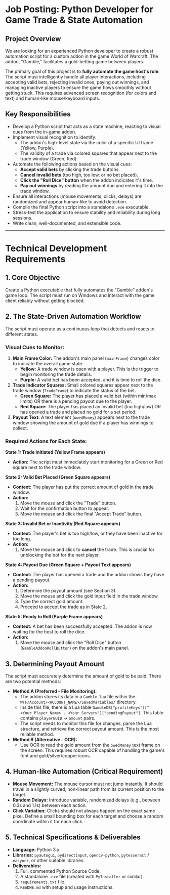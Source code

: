 # Job Posting: Python Developer for Game Trade & State Automation

## Project Overview

We are looking for an experienced Python developer to create a robust automation script for a custom addon in the game World of Warcraft. The addon, "Gamble," facilitates a gold-betting game between players.

The primary goal of this project is to **fully automate the game host's role**. The script must intelligently handle all player interactions, including accepting valid bets, rejecting invalid ones, paying out winnings, and managing inactive players to ensure the game flows smoothly without getting stuck. This requires advanced screen recognition (for colors and text) and human-like mouse/keyboard inputs.

## Key Responsibilities

- Develop a Python script that acts as a state machine, reacting to visual cues from the in-game addon.
- Implement visual recognition to identify:
    - The addon's high-level state via the color of a specific UI frame (Yellow, Purple).
    - The validity of a trade via colored squares that appear next to the trade window (Green, Red).
- Automate the following actions based on the visual cues:
    - **Accept valid bets** by clicking the trade buttons.
    - **Cancel invalid bets** (too high, too low, or no bet placed).
    - **Click the "Roll Dice" button** when the addon indicates it's time.
    - **Pay out winnings** by reading the amount due and entering it into the trade window.
- Ensure all interactions (mouse movements, clicks, delays) are randomized and appear human-like to avoid detection.
- Compile the final Python script into a standalone `.exe` executable.
- Stress-test the application to ensure stability and reliability during long sessions.
- Write clean, well-documented, and extensible code.

---

# Technical Development Requirements

## 1. Core Objective

Create a Python executable that fully automates the "Gamble" addon's game loop. The script must run on Windows and interact with the game client reliably without getting blocked.

## 2. The State-Driven Automation Workflow

The script must operate as a continuous loop that detects and reacts to different states.

### Visual Cues to Monitor:
1.  **Main Frame Color:** The addon's main panel (`mainFrame`) changes color to indicate the overall game state.
    -   **Yellow:** A trade window is open with a player. This is the trigger to begin monitoring the trade details.
    -   **Purple:** A valid bet has been accepted, and it is time to roll the dice.
2.  **Trade Indicator Squares:** Small colored squares appear next to the trade window (`TradeFrame`) to indicate the status of the bet.
    -   **Green Square:** The player has placed a valid bet (within min/max limits) OR there is a pending payout due to the player.
    -   **Red Square:** The player has placed an invalid bet (too high/low) OR has opened a trade and placed no gold for a set period.
3.  **Payout Text:** A text element (`owedMoney`) appears next to the trade window showing the amount of gold due if a player has winnings to collect.

### Required Actions for Each State:

**State 1: Trade Initiated (Yellow Frame appears)**
- **Action:** The script must immediately start monitoring for a Green or Red square next to the trade window.

**State 2: Valid Bet Placed (Green Square appears)**
- **Context:** The player has put the correct amount of gold in the trade window.
- **Action:**
    1.  Move the mouse and click the "Trade" button.
    2.  Wait for the confirmation button to appear.
    3.  Move the mouse and click the final "Accept Trade" button.

**State 3: Invalid Bet or Inactivity (Red Square appears)**
- **Context:** The player's bet is too high/low, or they have been inactive for too long.
- **Action:**
    1.  Move the mouse and click to **cancel** the trade. This is crucial for unblocking the bot for the next player.

**State 4: Payout Due (Green Square + Payout Text appears)**
- **Context:** The player has opened a trade and the addon shows they have a pending payout.
- **Action:**
    1.  Determine the payout amount (see Section 3).
    2.  Move the mouse and click the gold input field in the trade window.
    3.  Type the correct gold amount.
    4.  Proceed to accept the trade as in State 2.

**State 5: Ready to Roll (Purple Frame appears)**
- **Context:** A bet has been successfully accepted. The addon is now waiting for the host to roll the dice.
- **Action:**
    1.  Move the mouse and click the "Roll Dice" button (`GambleAddonRollButton`) on the addon's main panel.

## 3. Determining Payout Amount

The script must accurately determine the amount of gold to be paid. There are two potential methods:

-   **Method A (Preferred - File Monitoring):**
    -   The addon stores its data in a `Gamble.lua` file within the `WTF/Account/<ACCOUNT_NAME>/SavedVariables/` directory.
    -   Inside this file, there is a Lua table `GambleDB["profileKeys"]["<Your_Player_Name> - <Your_Server>"]["pendingPayout"]`. This table contains `playerGUID` -> `amount` pairs.
    -   The script needs to monitor this file for changes, parse the Lua structure, and retrieve the correct payout amount. This is the most reliable method.
-   **Method B (Alternative - OCR):**
    -   Use OCR to read the gold amount from the `owedMoney` text frame on the screen. This requires robust OCR capable of handling the game's font and gold/silver/copper icons.

## 4. Human-like Automation (Critical Requirement)

-   **Mouse Movement:** The mouse cursor must not jump instantly. It should travel in a slightly curved, non-linear path from its current position to the target.
-   **Random Delays:** Introduce variable, randomized delays (e.g., between 0.3s and 1.1s) between each action.
-   **Click Variation:** Clicks should not always happen on the exact same pixel. Define a small bounding box for each target and choose a random coordinate within it for each click.

## 5. Technical Specifications & Deliverables

-   **Language:** Python 3.x.
-   **Libraries:** `pyautogui`, `pydirectinput`, `opencv-python`, `pytesseract` / `easyocr`, or other suitable libraries.
-   **Deliverables:**
    1.  Full, commented Python Source Code.
    2.  A standalone `.exe` file (created with `PyInstaller` or similar).
    3.  `requirements.txt` file.
    4.  `README.md` with setup and usage instructions.